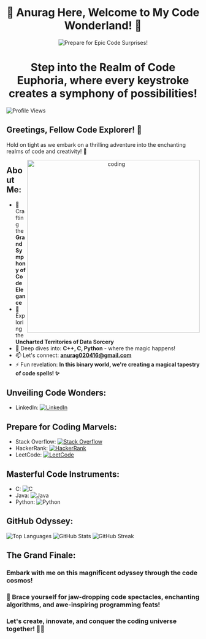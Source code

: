 <!-- Add a personalized welcome message -->
<h1 align="center">🚀 Anurag Here, Welcome to My Code Wonderland! 🌟</h1>

<!-- Add a breathtaking and surprising header -->
<p align="center">
  <img src="https://img.shields.io/badge/🌈-Prepare%20for%20Epic%20Code%20Surprises!-%230a0a0a" alt="Prepare for Epic Code Surprises!"/>
</p>

<!-- Add an awe-inspiring coding gif -->


<h1 align="center"> Step into the Realm of Code Euphoria, where every keystroke creates a symphony of possibilities!</h1>

<p align="left"> 
  <img src="https://komarev.com/ghpvc/?username=krsna016&label=Profile%20views&color=0e75b6&style=flat" alt="Profile Views" />
</p>

## Greetings, Fellow Code Explorer! 🚀

Hold on tight as we embark on a thrilling adventure into the enchanting realms of code and creativity! 🌟

<p align="center">
  <img align="right" alt="coding" width="450" src="https://media1.giphy.com/media/v1.Y2lkPTc5MGI3NjExNGI5MjEwZWYwN2UyOWJkZmYyYzU2OWE4MDZlODAyY2NhNDNmMTA3MSZjdD1n/qgQUggAC3Pfv687qPC/giphy.gif">
</p>

## About Me:
- 🔭 Crafting the **Grand Symphony of Code Elegance**
- 🌱 Exploring the **Uncharted Territories of Data Sorcery**
- 💬 Deep dives into: **C++, C, Python** - where the magic happens!
- 📫 Let's connect: **anurag020416@gmail.com**
- ⚡ Fun revelation: **In this binary world, we're creating a magical tapestry of code spells! ✨**

## Unveiling Code Wonders:
- LinkedIn: [![LinkedIn](https://img.shields.io/badge/LinkedIn-%40016anuragpareek-%230a0a0a?logo=linkedin&style=social)](https://www.linkedin.com/in/016anuragpareek)

## Prepare for Coding Marvels:
- Stack Overflow: [![Stack Overflow](https://img.shields.io/badge/Stack%20Overflow-krsna__016-%230a0a0a?logo=stackoverflow&style=social)](https://stackoverflow.com/users/krsna_016)
- HackerRank: [![HackerRank](https://img.shields.io/badge/HackerRank-krsna__016-%230a0a0a?logo=hackerrank&style=social)](https://www.hackerrank.com/krsna_016)
- LeetCode: [![LeetCode](https://img.shields.io/badge/LeetCode-krsna__016-%230a0a0a?logo=leetcode&style=social)](https://www.leetcode.com/krsna_016)

## Masterful Code Instruments:
- C: ![C](https://img.shields.io/badge/C-%230a0a0a?logo=c&style=flat-square)
- Java: ![Java](https://img.shields.io/badge/Java-%230a0a0a?logo=java&style=flat-square)
- Python: ![Python](https://img.shields.io/badge/Python-%230a0a0a?logo=python&style=flat-square)

## GitHub Odyssey:
![Top Languages](https://github-readme-stats.vercel.app/api/top-langs?username=krsna016&show_icons=true&locale=en&layout=compact&bg_color=0a0a0a&text_color=FFFFFF)
![GitHub Stats](https://github-readme-stats.vercel.app/api?username=krsna016&show_icons=true&locale=en&bg_color=0a0a0a&text_color=FFFFFF)
![GitHub Streak](https://github-readme-streak-stats.herokuapp.com/?user=krsna016&theme=dark&fire=FFDD00&ring=FFDD00)

## The Grand Finale:
### Embark with me on this magnificent odyssey through the code cosmos! 
### 🌌 Brace yourself for jaw-dropping code spectacles, enchanting algorithms, and awe-inspiring programming feats!
### Let's create, innovate, and conquer the coding universe together! 🚀✨
